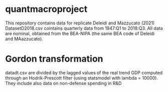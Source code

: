 # quantmacroproject

This repository contains data for replicate Deleidi and Mazzucato (2021)
DatasetD2018.csv cointains quarterly data from 1947:Q1 to 2018:Q3. All data are nominal, obtained from the BEA-NIPA (the same BEA code of Deleidi and MAazzucato).

# Gordon transformation

datadt.csv are divided by the lagged values of the real trend GDP computed through an Hodrik-Prescott filter (using statsmodel with lambda = 10000). They include also data on non-defense spending in R&D

